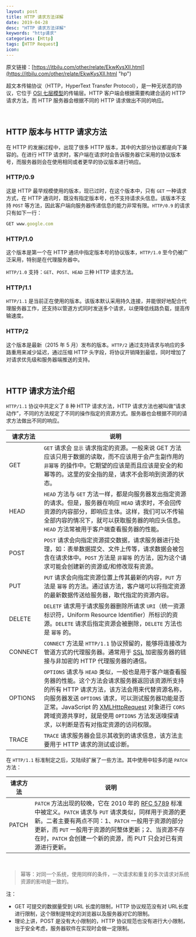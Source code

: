 ```yaml
---
layout: post
title: HTTP 请求方法详解
date: 2019-04-28
desc: "HTTP 请求方法详解"
keywords: "http请求"
categories: [Http]
tags: [HTTP Request]
icon:
---
```


原文链接：[https://itbilu.com/other/relate/EkwKysXIl.html](https://itbilu.com/other/relate/EkwKysXIl.html "hp")

超文本传输协议（HTTP，HyperText Transfer Protocol），是一种无状态的协议，它位于 [OSI 七层模型](https://zh.wikipedia.org/wiki/OSI%E6%A8%A1%E5%9E%8B)的传输层。HTTP 客户端会根据需要构建合适的 HTTP 请求方法，而 HTTP 服务器会根据不同的 HTTP 请求做出不同的响应。

<br>

## HTTP 版本与 HTTP 请求方法

在 HTTP 的发展过程中，出现了很多 HTTP 版本，其中的大部分协议都是向下兼容的。在进行 HTTP 请求时，客户端在请求时会告诉服务器它采用的协议版本号，而服务器则会在使用相同或者更早的协议版本进行响应。

### HTTP/0.9

这是 HTTP 最早规模使用的版本，现已过时，在这个版本中，只有 `GET` 一种请求方式，在 HTTP 通讯时，既没有指定版本号，也不支持请求头信息。该版本不支持 `POST` 等方法，因此客户端向服务器传递信息的能力非常有限。`HTTP/0.9` 的请求只有如下一行：

~~~javascript
GET www.google.com
~~~

### HTTP/1.0

这个版本是第一个在 HTTP 通讯中指定版本号的协议版本，`HTTP/1.0` 至今仍被广泛采用，特别是在代理服务器中。

`HTTP/1.0` 支持：`GET`、`POST`、`HEAD` 三种 HTTP 请求方法。

### HTTP/1.1

`HTTP/1.1` 是当前正在使用的版本。该版本默认采用持久连接，并能很好地配合代理服务器工作，还支持以管道方式同时发送多个请求，以便降低线路负载，提高传输速度。

### HTTP/2

这个版本是最新（2015 年 5 月）发布的版本。`HTTP/2` 通过支持请求与响应的多路重用来减少延迟，通过压缩 HTTP 头字段，将协议开销降到最低，同时增加了对请求优先级和服务器端推送的支持。

<br>

## HTTP 请求方法介绍

`HTTP/1.1` 协议中共定义了 8 种 HTTP 请求方法，HTTP 请求方法也被叫做“请求动作”，不同的方法规定了不同的操作指定的资源方式。服务器也会根据不同的请求方法做出不同的响应。

|请求方法|说明|
|---|---|
|GET|`GET` 请求会 `显示` 请求指定的资源。一般来说 GET 方法应该只用于数据的读取，而不应该用于会产生副作用的 `非幂等` 的操作中。它期望的应该是而且应该是安全的和幂等的。这里的安全指的是，请求不会影响到资源的状态。|
|HEAD|`HEAD` 方法与 `GET` 方法一样，都是向服务器发出指定资源的请求。但是，服务器在响应 `HEAD` 请求时，不会回传资源的内容部分，即响应主体。这样，我们可以不传输全部内容的情况下，就可以获取服务器的响应头信息。`HEAD` 方法常被用于客户端查看服务器的性能。|
|POST|`POST` 请求会向指定资源提交数据，请求服务器进行处理，如：表单数据提交、文件上传等，请求数据会被包含在请求体中。`POST` 方法是 `非幂等` 的方法，因为这个请求可能会创建新的资源或/和修改现有资源。|
|PUT|`PUT` 请求会向指定资源位置上传其最新的内容，`PUT` 方法是 `幂等` 的方法。通过该方法，客户端可以将指定资源的最新数据传送给服务器，取代指定的资源内容。|
|DELETE|`DELETF` 请求用于请求服务器删除所请求 `URI`（统一资源标识符，Uniform Resource Identifier）所标识的资源。`DELETE` 请求后指定资源会被删除，`DELETE` 方法也是 `幂等` 的。|
|CONNECT|`CONNECT` 方法是 `HTTP/1.1` 协议预留的，能够将连接改为管道方式的代理服务器。通常用于 [SSL](https://zh.wikipedia.org/wiki/%E5%82%B3%E8%BC%B8%E5%B1%A4%E5%AE%89%E5%85%A8%E6%80%A7%E5%8D%94%E5%AE%9A) 加密服务器的链接与非加密的 HTTP 代理服务器的通信。|
|OPTIONS|`OPTIONS` 请求与 `HEAD` 类似，一般也是用于客户端查看服务器的性能。这个方法会请求服务器返回该资源所支持的所有 HTTP 请求方法，该方法会用来代替资源名称，向服务器发送 `OPTIONS` 请求，可以测试服务器功能是否正常。JavaScript 的 [XMLHttpRequest](https://developer.mozilla.org/zh-CN/docs/Web/API/XMLHttpRequest) 对象进行 `CORS` 跨域资源共享时，就是使用 `OPTIONS` 方法发送嗅探请求，以判断是否有对指定资源的访问权限。|
|TRACE|`TRACE` 请求服务器会显示其收到的请求信息，该方法主要用于 HTTP 请求的测试或诊断。|

在 `HTTP/1.1` 标准制定之后，又陆续扩展了一些方法。其中使用中较多的是 `PATCH` 方法：

|请求方法|说明|
|---|---|
|PATCH|`PATCH` 方法出现的较晚，它在 2010 年的 [RFC 5789](https://tools.ietf.org/html/rfc5789) 标准中被定义。`PATCH` 请求与 `PUT` 请求类似，同样用于资源的更新。二者主要有两点不同：1、`PATCH` 一般用于资源的部分更新，而 `PUT` 一般用于资源的阿整体更新；2、当资源不存在时，`PATCH` 会创建一个新的资源，而 PUT 只会对已有资源进行更新。|

<br>

> 幂等：对同一个系统，使用同样的条件，一次请求和重复的多次请求对系统资源的影响是一致的。

注：

- GET 可提交的数据量受到 URL 长度的限制，HTTP 协议规范没有对 URL长度进行限制，这个限制是特定的浏览器以及服务器对它的限制。
- 理论上讲，POST 是没有大小限制的，HTTP 协议规范也没有进行大小限制，出于安全考虑，服务器软件在实现时会做一定限制。
